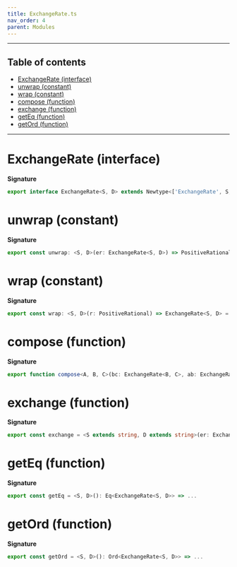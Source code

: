```yaml
---
title: ExchangeRate.ts
nav_order: 4
parent: Modules
---
```


---

<h2 class="text-delta">Table of contents</h2>

- [ExchangeRate (interface)](#exchangerate-interface)
- [unwrap (constant)](#unwrap-constant)
- [wrap (constant)](#wrap-constant)
- [compose (function)](#compose-function)
- [exchange (function)](#exchange-function)
- [getEq (function)](#geteq-function)
- [getOrd (function)](#getord-function)

---

# ExchangeRate (interface)

**Signature**

```ts
export interface ExchangeRate<S, D> extends Newtype<['ExchangeRate', S, D], PositiveRational> {}
```

# unwrap (constant)

**Signature**

```ts
export const unwrap: <S, D>(er: ExchangeRate<S, D>) => PositiveRational = ...
```

# wrap (constant)

**Signature**

```ts
export const wrap: <S, D>(r: PositiveRational) => ExchangeRate<S, D> = ...
```

# compose (function)

**Signature**

```ts
export function compose<A, B, C>(bc: ExchangeRate<B, C>, ab: ExchangeRate<A, B>): ExchangeRate<A, C> { ... }
```

# exchange (function)

**Signature**

```ts
export const exchange = <S extends string, D extends string>(er: ExchangeRate<S, D>) => (d: Dense<S>): Dense<D> => ...
```

# getEq (function)

**Signature**

```ts
export const getEq = <S, D>(): Eq<ExchangeRate<S, D>> => ...
```

# getOrd (function)

**Signature**

```ts
export const getOrd = <S, D>(): Ord<ExchangeRate<S, D>> => ...
```
